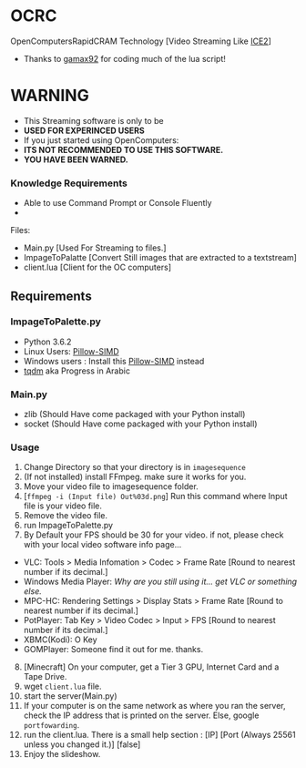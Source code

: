 # OCRC
OpenComputersRapidCRAM Technology [Video Streaming Like [ICE2](https://github.com/ChenThread/ice2)]
- Thanks to [gamax92](https://github.com/gamax92) for coding much of the lua script!

# WARNING
- This Streaming software is only to be
- **USED FOR EXPERINCED USERS**
- If you just started using OpenComputers:
- **ITS NOT RECOMMENDED TO USE THIS SOFTWARE.**
- **YOU HAVE BEEN WARNED.**

### Knowledge Requirements
- Able to use Command Prompt or Console Fluently
- 

Files:
- Main.py [Used For Streaming to files.]
- ImpageToPalatte [Convert Still images that are extracted to a textstream]
- client.lua [Client for the OC computers]

## Requirements
### ImpageToPalette.py
- Python 3.6.2 
- Linux Users: [Pillow-SIMD](https://github.com/uploadcare/pillow-simd)
- Windows users : Install this [Pillow-SIMD](https://www.lfd.uci.edu/~gohlke/pythonlibs/#pillow-simd) instead
- [tqdm](https://pypi.python.org/pypi/tqdm) aka Progress in Arabic
### Main.py
- zlib (Should Have come packaged with your Python install)
- socket (Should Have come packaged with your Python install)

### Usage
1. Change Directory so that your directory is in `imagesequence`
2. (If not installed) install FFmpeg. make sure it works for you.
3. Move your video file to imagesequence folder.
4. [`ffmpeg -i (Input file) Out%03d.png`] Run this command where Input file is your video file.
5. Remove the video file.
6. run ImpageToPalette.py
7. By Default your FPS should be 30 for your video. if not, please check with your local video software info page...
- VLC: Tools > Media Infomation > Codec > Frame Rate [Round to nearest number if its decimal.]
- Windows Media Player: *Why are you still using it... get VLC or something else.*
- MPC-HC: Rendering Settings > Display Stats > Frame Rate [Round to nearest number if its decimal.]
- PotPlayer: Tab Key > Video Codec > Input > FPS [Round to nearest number if its decimal.]
- XBMC(Kodi): O Key
- GOMPlayer: Someone find it out for me. thanks.
8. [Minecraft] On your computer, get a Tier 3 GPU, Internet Card and a Tape Drive.
9. wget `client.lua` file.
10. start the server(Main.py)
11. If your computer is on the same network as where you ran the server, check the IP address that is printed on the server. Else, google `portfowarding`.
12. run the client.lua. There is a small help section : [IP] [Port (Always 25561 unless you changed it.)] [false]
13. Enjoy the slideshow.
